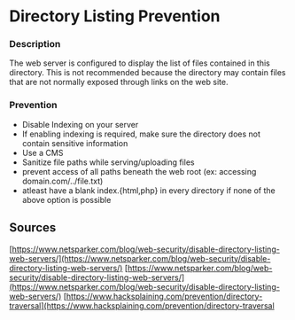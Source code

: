 # Directory Listing Prevention

### Description

The web server is configured to display the list of files contained in this directory. This is not recommended because the directory may contain files that are not normally exposed through links on the web site.

### Prevention

- Disable Indexing on your server
- If enabling indexing is required, make sure the directory does not contain sensitive information
- Use a CMS
- Sanitize file paths while serving/uploading files
- prevent access of all paths beneath the web root (ex: accessing domain.com/../file.txt)
- atleast have a blank index.{html,php} in every directory if none of the above option is possible

## Sources

[https://www.netsparker.com/blog/web-security/disable-directory-listing-web-servers/](https://www.netsparker.com/blog/web-security/disable-directory-listing-web-servers/)
[https://www.netsparker.com/blog/web-security/disable-directory-listing-web-servers/](https://www.netsparker.com/blog/web-security/disable-directory-listing-web-servers/)
[https://www.hacksplaining.com/prevention/directory-traversal](https://www.hacksplaining.com/prevention/directory-traversal
